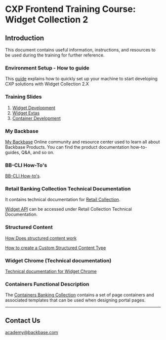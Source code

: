 # CXP Frontend Training Course: Widget Collection 2

## Introduction

This document contains useful information, instructions, and resources to be used during the training for further reference.

### Environment Setup - How to guide 

This [guide](https://my.backbase.com/docs/how-to-guides/article//setting-up-cxp-5-6-x-and-widget-collection-2-1-x-from-scratch) explains how to quickly set up your machine to start developing CXP solutions with Widget Collection 2.X

### Training Slides

1. [Widget Development](./slides/1-Widget-Development.pdf)
2. [Widget Extas](./slides/2-Widget-Extras.pdf)
3. [Container Development](./slides/3-Container-Development.pdf)

### My Backbase

[My Backbase](https://my.backbase.com/) Online community and resource center used to learn all about Backbase Products. You can find the product documentation how-to-guides, Q&A, and so on.

### BB-CLI How-To's

[BB-CLI How-to's](https://my.backbase.com/docs/product-documentation/documentation//Retail-Banking/latest/bb-cli-how-tos.html).

### Retail Banking Collection Technical Documentation

It contains technical documentation for [Retail Collection](https://my.backbase.com/docs/product-documentation/documentation//Retail-Banking-API/latest/config-bb-locale.html).

[Widget API](https://my.backbase.com/docs/product-documentation/documentation//Retail-Banking-API/latest/lib-bb-widget.html) can be accessed under Retail Collection Technical Documentation.

### Structured Content

[How Does structured content work](https://my.backbase.com/docs/product-documentation/documentation//portal/latest/structcontent_howstructcontworks.html)

[How to create a Custom Structured Content Type](https://my.backbase.com/docs/product-documentation/documentation//portal/latest/structcontent_custom.html)

### Widget Chrome (Technical documentation)

[Technical documentation for Widget Chrome](https://my.backbase.com/docs/product-documentation/documentation//portal/latest/widgets_chrome.html)

### Containers Functional Description

The [Containers Banking Collection](https://my.backbase.com/docs/product-documentation/documentation//Retail-Banking/latest/container-collection-func-descrs.html) contains a set of page containers and associated templates that can be used when designing portal pages.

---

## Contact Us
academy@backbase.com  
